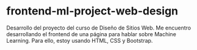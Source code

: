 # frontend-ml-project-web-design
Desarrollo del proyecto del curso de Diseño de Sitios Web. Me encuentro desarrollando el frontend de una página para hablar sobre Machine Learning. Para ello, estoy usando HTML, CSS y Bootstrap. 
